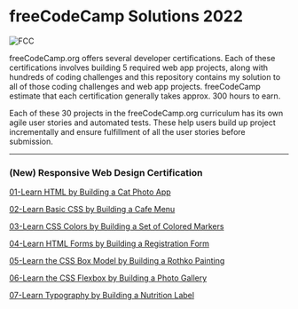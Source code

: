 # freeCodeCamp Solutions 2022

![FCC ][fcc-img]

[fcc-img]:https://camo.githubusercontent.com/60c67cf9ac2db30d478d21755289c423e1f985c6/68747470733a2f2f73332e616d617a6f6e6177732e636f6d2f66726565636f646563616d702f776964652d736f6369616c2d62616e6e65722e706e67

freeCodeCamp.org offers several developer certifications. Each of these certifications involves building 5 required web app projects, along with hundreds of coding challenges and this repository contains my solution to all of those coding challenges and web app projects. freeCodeCamp estimate that each certification generally takes approx. 300 hours to earn.

Each of these 30 projects in the freeCodeCamp.org curriculum has its own agile user stories and automated tests. These help users build up project incrementally and ensure fulfillment of all the user stories before submission.

---

### (New) Responsive Web Design Certification
<a href="https://github.com/mlmariscotes/freeCodeCamp-Course-Project-2022/blob/60a8f09091fa85e39dd222457ccbccc79679f2d3/(New)%20Responsive%20Web%20Design%20Certification/01-Learn%20HTML%20by%20Building%20a%20Car%20Photo%20App/01-Learn%20HTML%20by%20Building%20a%20Cat%20Photo%20App.html">01-Learn HTML by Building a Cat Photo App</a>

<a href="https://github.com/mlmariscotes/freeCodeCamp-Course-Project-2022/tree/main/(New)%20Responsive%20Web%20Design%20Certification/02-Learn%20Basic%20CSS%20by%20Building%20a%20Cafe%20Menu">02-Learn Basic CSS by Building a Cafe Menu</a>

<a href="https://github.com/mlmariscotes/freeCodeCamp-Project-Solutions-2022/tree/main/(New)%20Responsive%20Web%20Design%20Certification/03-Learn%20CSS%20Colors%20by%20Building%20a%20Set%20of%20Colored%20Markers">03-Learn CSS Colors by Building a Set of Colored Markers</a>

<a href="https://github.com/mlmariscotes/freeCodeCamp-Project-Solutions-2022/tree/main/(New)%20Responsive%20Web%20Design%20Certification/04-Learn%20HTML%20Forms%20by%20%20Building%20a%20Registration%20Form">04-Learn HTML Forms by  Building a Registration Form</a>

<a href="https://github.com/mlmariscotes/freeCodeCamp-Project-Solutions-2022/tree/main/(New)%20Responsive%20Web%20Design%20Certification/05-Learn%20the%20CSS%20%20Box%20Model%20by%20Building%20a%20Rothko%20Painting">05-Learn the CSS  Box Model by Building a Rothko Painting</a>

<a href="https://github.com/mlmariscotes/freeCodeCamp-Project-Solutions-2022/tree/main/(New)%20Responsive%20Web%20Design%20Certification/06-Learn%20the%20CSS%20%20Flexbox%20by%20Building%20a%20Photo%20Gallery">06-Learn the CSS  Flexbox by Building a Photo Gallery</a>

<a href="https://github.com/mlmariscotes/freeCodeCamp-Project-Solutions-2022/tree/main/(New)%20Responsive%20Web%20Design%20Certification/07-Learn%20Typography%20by%20Building%20a%20Nutrition%20Label">07-Learn Typography by Building a Nutrition Label</a>
